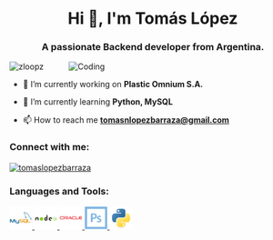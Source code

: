<h1 align="center">Hi 👋, I'm Tomás López</h1>
<h3 align="center">A passionate Backend developer from Argentina.</h3>
<img align="right" alt="Coding" width="400" src="https://media.indiedb.com/images/articles/1/194/193883/auto/8SrDsGf.gif">

<p align="left"> <img src="https://komarev.com/ghpvc/?username=zloopz&label=Profile%20views&color=0e75b6&style=flat" alt="zloopz" /> </p>

- 🔭 I’m currently working on **Plastic Omnium S.A.**

- 🌱 I’m currently learning **Python, MySQL**

- 📫 How to reach me **tomasnlopezbarraza@gmail.com**

<h3 align="left">Connect with me:</h3>
<p align="left">
<a href="https://linkedin.com/in/tomaslopezbarraza" target="blank"><img align="center" src="https://raw.githubusercontent.com/rahuldkjain/github-profile-readme-generator/master/src/images/icons/Social/linked-in-alt.svg" alt="tomaslopezbarraza" height="30" width="40" /></a>
</p>

<h3 align="left">Languages and Tools:</h3>
<p align="left"> <a href="https://www.mysql.com/" target="_blank" rel="noreferrer"> <img src="https://raw.githubusercontent.com/devicons/devicon/master/icons/mysql/mysql-original-wordmark.svg" alt="mysql" width="40" height="40"/> </a> <a href="https://nodejs.org" target="_blank" rel="noreferrer"> <img src="https://raw.githubusercontent.com/devicons/devicon/master/icons/nodejs/nodejs-original-wordmark.svg" alt="nodejs" width="40" height="40"/> </a> <a href="https://www.oracle.com/" target="_blank" rel="noreferrer"> <img src="https://raw.githubusercontent.com/devicons/devicon/master/icons/oracle/oracle-original.svg" alt="oracle" width="40" height="40"/> </a> <a href="https://www.photoshop.com/en" target="_blank" rel="noreferrer"> <img src="https://raw.githubusercontent.com/devicons/devicon/master/icons/photoshop/photoshop-line.svg" alt="photoshop" width="40" height="40"/> </a> <a href="https://www.python.org" target="_blank" rel="noreferrer"> <img src="https://raw.githubusercontent.com/devicons/devicon/master/icons/python/python-original.svg" alt="python" width="40" height="40"/> </a> </p>
